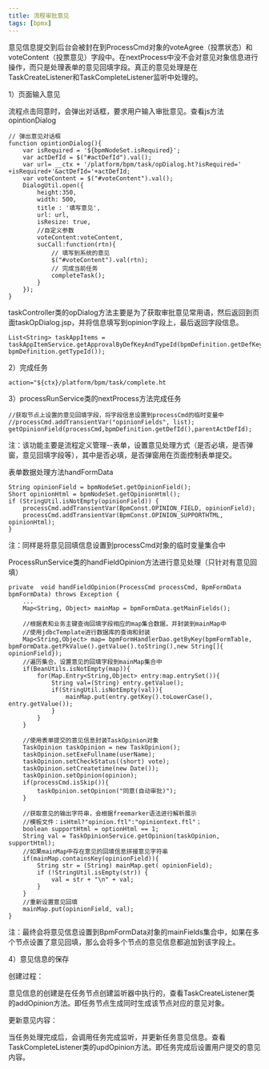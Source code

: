 ```yaml
---
title: 流程审批意见
tags: [bpmx]
---
```


意见信息提交到后台会被封在到ProcessCmd对象的voteAgree（投票状态）和voteContent（投票意见）字段中。在nextProcess中没不会对意见对象信息进行操作，而只是处理表单的意见回填字段。真正的意见处理是在TaskCreateListener和TaskCompleteListener监听中处理的。

1）页面输入意见

流程点击同意时，会弹出对话框，要求用户输入审批意见。查看js方法opintionDialog

```
// 弹出意见对话框
function opintionDialog(){
    var isRequired = '${bpmNodeSet.isRequired}';
    var actDefId = $("#actDefId").val();
    var url= __ctx + '/platform/bpm/task/opDialog.ht?isRequired=' +isRequired+'&actDefId='+actDefId;
    var voteContent = $("#voteContent").val();
    DialogUtil.open({
        height:350,
        width: 500,
        title : '填写意见',
        url: url, 
        isResize: true,
        //自定义参数
        voteContent:voteContent,
        sucCall:function(rtn){
            // 填写到系统的意见
            $("#voteContent").val(rtn);
            // 完成当前任务
            completeTask();
        }
    });
}
```

taskController类的opDialog方法主要是为了获取审批意见常用语，然后返回到页面taskOpDialog.jsp，并将信息填写到opinion字段上，最后返回字段信息。

```
List<String> taskAppItems = taskAppItemService.getApprovalByDefKeyAndTypeId(bpmDefinition.getDefKey(), bpmDefinition.getTypeId());
```

2）完成任务

```
action="${ctx}/platform/bpm/task/complete.ht
```

3）processRunService类的nextProcess方法完成任务

```
//获取节点上设置的意见回填字段，将字段信息设置到processCmd的临时变量中
//processCmd.addTransientVar("opinionFields", list);
getOpinionField(processCmd,bpmDefinition.getDefId(),parentActDefId);
```

注：该功能主要是流程定义管理--表单，设置意见处理方式（是否必填，是否弹窗，意见回填字段等），其中是否必填，是否弹窗用在页面控制表单提交。

表单数据处理方法handFormData

```
String opinionField = bpmNodeSet.getOpinionField();
Short opinionHtml = bpmNodeSet.getOpinionHtml();
if (StringUtil.isNotEmpty(opinionField)) {
    processCmd.addTransientVar(BpmConst.OPINION_FIELD, opinionField);
    processCmd.addTransientVar(BpmConst.OPINION_SUPPORTHTML, opinionHtml);
}
```

注：同样是将意见回填信息设置到processCmd对象的临时变量集合中

ProcessRunService类的handFieldOpinion方法进行意见处理（只针对有意见回填）

```
private  void handFieldOpinion(ProcessCmd processCmd, BpmFormData bpmFormData) throws Exception {
    ...
    Map<String, Object> mainMap = bpmFormData.getMainFields();
        
    //根据表和业务主键查询回填字段相应的map集合数据，并封装到mainMap中
    //使用jdbcTemplate进行数据库的查询和封装
    Map<String,Object> map= bpmFormHandlerDao.getByKey(bpmFormTable, bpmFormData.getPkValue().getValue().toString(),new String[]{ opinionField});
    //遍历集合，设置意见的回填字段到mainMap集合中
    if(BeanUtils.isNotEmpty(map)){
        for(Map.Entry<String,Object> entry:map.entrySet()){    
            String val=(String) entry.getValue();
            if(StringUtil.isNotEmpty(val)){
                mainMap.put(entry.getKey().toLowerCase(), entry.getValue());
            }
        }   
    }

    //使用表单提交的意见信息封装TaskOpinion对象
    TaskOpinion taskOpinion = new TaskOpinion();
    taskOpinion.setExeFullname(userName);
    taskOpinion.setCheckStatus((short) vote);
    taskOpinion.setCreatetime(new Date());
    taskOpinion.setOpinion(opinion);
    if(processCmd.isSkip()){
        taskOpinion.setOpinion("同意(自动审批)");
    }
    
    //获取意见的输出字符串，会根据freemarker语法进行解析展示
    //模板文件：isHtml?"opinion.ftl":"opiniontext.ftl"；
    boolean supportHtml = optionHtml == 1;
    String val = TaskOpinionService.getOpinion(taskOpinion, supportHtml);
    //如果mainMap中存在意见的回填信息拼接意见字符串
    if(mainMap.containsKey(opinionField)){
        String str = (String) mainMap.get( opinionField);
        if (!StringUtil.isEmpty(str)) {
            val = str + "\n" + val;
        }
    }
    //重新设置意见回填
    mainMap.put(opinionField, val);
}
```

注：最终会将意见信息设置到BpmFormData对象的mainFields集合中，如果在多个节点设置了意见回填，那么会将多个节点的意见信息都追加到该字段上。

4）意见信息的保存

创建过程：

意见信息的创建是在任务节点创建监听器中执行的，查看TaskCreateListener类的addOpinion方法。即任务节点生成同时生成该节点对应的意见对象。

更新意见内容：

当任务处理完成后，会调用任务完成监听，并更新任务意见信息。查看TaskCompleteListener类的updOpinion方法。即任务完成后设置用户提交的意见内容。